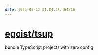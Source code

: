 ```yaml
---
date: 2025-07-12 11:04:29.464316
---
```


# [egoist/tsup](https://github.com/egoist/tsup)

bundle TypeScript projects with zero config